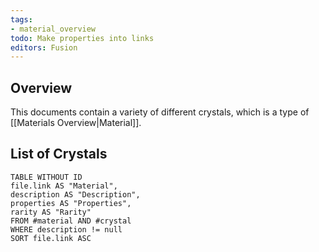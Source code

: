 ```yaml
---
tags:
- material_overview
todo: Make properties into links
editors: Fusion
---
```

## Overview
This documents contain a variety of different crystals, which is a type of [[Materials Overview|Material]].
## List of Crystals
```dataview
TABLE WITHOUT ID
file.link AS "Material",
description AS "Description",
properties AS "Properties",
rarity AS "Rarity"
FROM #material AND #crystal
WHERE description != null
SORT file.link ASC
```
